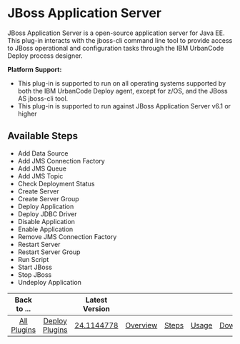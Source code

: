 
JBoss Application Server
========================

JBoss Application Server is a open-source application server for Java EE. This plug-in interacts with the jboss-cli command line tool to provide access to JBoss operational and configuration tasks through the IBM UrbanCode Deploy process designer.

**Platform Support:**

* This plug-in is supported to run on all operating systems supported by both the IBM UrbanCode Deploy agent, except for z/OS, and the JBoss AS jboss-cli tool.
* This plug-in is supported to run against JBoss Application Server v6.1 or higher


Available Steps
---------------

* Add Data Source
* Add JMS Connection Factory
* Add JMS Queue
* Add JMS Topic
* Check Deployment Status
* Create Server
* Create Server Group
* Deploy Application
* Deploy JDBC Driver
* Disable Application
* Enable Application
* Remove JMS Connection Factory
* Restart Server
* Restart Server Group
* Run Script
* Start JBoss
* Stop JBoss
* Undeploy Application



|Back to ...||Latest Version|||||
| :---: | :---: | :---: | :---: | :---: | :---: | :---: |
|[All Plugins](../../index.md)|[Deploy Plugins](../README.md)|[24.1144778](https://raw.githubusercontent.com/UrbanCode/IBM-UCD-PLUGINS/main/files/JBoss/ucd-JBoss-24.1144778.zip)|[Overview](overview.md)|[Steps](steps.md)|[Usage](usage.md)|[Downloads](downloads.md)|
